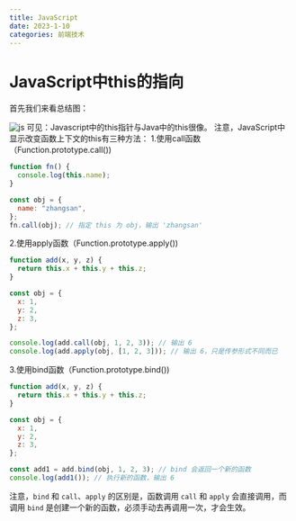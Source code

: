 ```yaml
---
title: JavaScript
date: 2023-1-10
categories: 前端技术
---
```

# JavaScript中this的指向
首先我们来看总结图：

![js](https://etheral.oss-cn-shanghai.aliyuncs.com/images/js.jpg)
可见：Javascript中的this指针与Java中的this很像。
注意，JavaScript中显示改变函数上下文的this有三种方法：
1.使用call函数（Function.prototype.call())

```javascript
function fn() {
  console.log(this.name);
}

const obj = {
  name: "zhangsan",
};
fn.call(obj); // 指定 this 为 obj，输出 'zhangsan'
```

2.使用apply函数（Function.prototype.apply())

```javascript
function add(x, y, z) {
  return this.x + this.y + this.z;
}

const obj = {
  x: 1,
  y: 2,
  z: 3,
};

console.log(add.call(obj, 1, 2, 3)); // 输出 6
console.log(add.apply(obj, [1, 2, 3])); // 输出 6，只是传参形式不同而已
```

3.使用bind函数（Function.prototype.bind())

```javascript
function add(x, y, z) {
  return this.x + this.y + this.z;
}

const obj = {
  x: 1,
  y: 2,
  z: 3,
};

const add1 = add.bind(obj, 1, 2, 3); // bind 会返回一个新的函数
console.log(add1()); // 执行新的函数，输出 6
```

注意，`bind` 和 `call`、`apply` 的区别是，函数调用 `call` 和 `apply` 会直接调用，而调用 `bind` 是创建一个新的函数，必须手动去再调用一次，才会生效。

